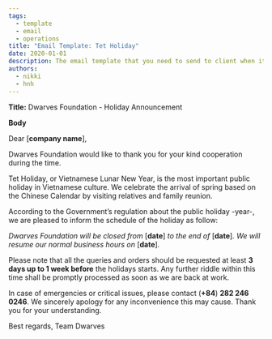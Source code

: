 ```yaml
---
tags: 
  - template
  - email
  - operations
title: "Email Template: Tet Holiday"
date: 2020-01-01
description: The email template that you need to send to client when it's near holiday to announce about the absence. 
authors:
  - nikki
  - hnh
---
```


**Title:** Dwarves Foundation - Holiday Announcement

**Body**

Dear [**company name**],

Dwarves Foundation would like to thank you for your kind cooperation during the time.

Tet Holiday, or Vietnamese Lunar New Year, is the most important public holiday in Vietnamese culture. We celebrate the arrival of spring based on the Chinese Calendar by visiting relatives and family reunion.

According to the Government’s regulation about the public holiday -year-, we are pleased to inform the schedule of the holiday as follow:

*Dwarves Foundation will be closed from* [**date**] *to the end of* [**date**]*. We will resume our normal business hours on* [**date**]*.*

Please note that all the queries and orders should be requested at least **3 days up to 1 week before** the holidays starts. Any further riddle within this time shall be promptly processed as soon as we are back at work.

In case of emergencies or critical issues, please contact (**+84**) **282 246 0246**.
We sincerely apology for any inconvenience this may cause. Thank you for your understanding.

Best regards,
Team Dwarves